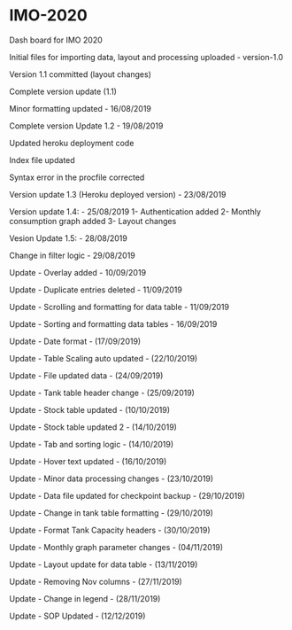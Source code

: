 # IMO-2020
Dash board for IMO 2020

Initial files for importing data, layout and processing uploaded - version-1.0

Version 1.1 committed (layout changes)

Complete version update (1.1)

Minor formatting updated - 16/08/2019

Complete version Update 1.2 - 19/08/2019

Updated heroku deployment code

Index file updated 

Syntax error in the procfile corrected

Version update 1.3 (Heroku deployed version) - 23/08/2019

Version update 1.4:      - 25/08/2019
1- Authentication added
2- Monthly consumption graph added
3- Layout changes

Vesion Update 1.5:    - 28/08/2019

Change in filter logic - 29/08/2019

Update - Overlay added - 10/09/2019

Update - Duplicate entries deleted - 11/09/2019

Update - Scrolling and formatting for data table - 11/09/2019

Update - Sorting and formatting data tables - 16/09/2019

Update - Date format - (17/09/2019)

Update - Table Scaling auto updated - (22/10/2019)

Update - File updated data - (24/09/2019)

Update - Tank table header change - (25/09/2019)

Update - Stock table updated - (10/10/2019)

Update - Stock table updated 2 - (14/10/2019)

Update - Tab and sorting logic - (14/10/2019)

Update - Hover text updated - (16/10/2019)

Update - Minor data processing changes - (23/10/2019)

Update - Data file updated for checkpoint backup - (29/10/2019)

Update - Change in tank table formatting - (29/10/2019)

Update - Format Tank Capacity headers - (30/10/2019)

Update - Monthly graph parameter changes - (04/11/2019)

Update - Layout update for data table - (13/11/2019)

Update - Removing Nov columns - (27/11/2019)

Update - Change in legend - (28/11/2019)

Update - SOP Updated - (12/12/2019)
